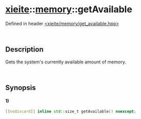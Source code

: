# [xieite](../../xieite.md)\:\:[memory](../../memory.md)\:\:getAvailable
Defined in header [<xieite/memory/get_available.hpp>](../../../include/xieite/memory/get_available.hpp)

&nbsp;

## Description
Gets the system's currently available amount of memory.

&nbsp;

## Synopsis
#### 1)
```cpp
[[nodiscard]] inline std::size_t getAvailable() noexcept;
```
